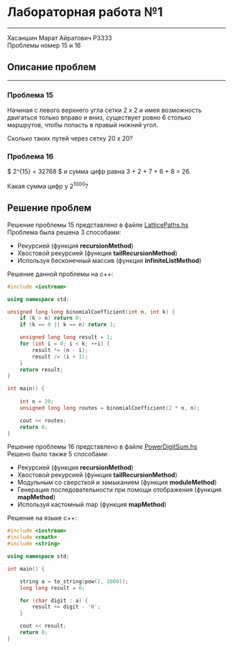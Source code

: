 # Лабораторная работа №1

---
Хасаншин Марат Айратович P3333  
Проблемы номер 15 и 16

## Описание проблем

---

### Проблема 15

Начиная с левого верхнего угла сетки 2 x 2 и имея возможность двигаться только вправо и вниз, существует ровно 6 столько маршрутов, чтобы попасть в правый нижний угол.

Сколько таких путей через сетку 20 x 20?

### Проблема 16

$
2^{15} = 32768
$
и сумма цифр равна 3 + 2 + 7 + 6 + 8 = 26.

Какая сумма цифр у $2^{1000}$?

## Решение проблем

Решение проблемы 15 представлено в файле [LatticePaths.hs](./src/LatticePaths.hs)  
Проблема была решена 3 способами:

- Рекурсией (функция __recursionMethod__)
- Хвостовой рекурсией (функция __tailRecursionMethod__)
- Используя бесконечный массив (функция __infiniteListMethod__)  

Решение данной проблемы на c++:

```c++
#include <iostream>

using namespace std;

unsigned long long binomialCoefficient(int n, int k) {
    if (k > n) return 0;
    if (k == 0 || k == n) return 1;

    unsigned long long result = 1;
    for (int i = 0; i < k; ++i) {
        result *= (n - i);
        result /= (i + 1);
    }
    return result;
}

int main() {
    
    int n = 20;
    unsigned long long routes = binomialCoefficient(2 * n, n);

    cout << routes; 
    return 0;
}
```

Решение проблемы 16 представлено в файле [PowerDigitSum.hs](src/PowerDigitSum.hs)  
Решено было также 5 способами:

- Рекурсией (функция __recursionMethod__)
- Хвостовой рекурсией (функция __tailRecursionMethod__)
- Модульным со сверсткой и замыканием (функция __moduleMethod__)
- Генерация последовательности при помощи отображения (функция __mapMethod__)
- Используя кастомный map (функция __mapMethod__)

Решение на языке c++:

```c++
#include <iostream>
#include <cmath>
#include <string>

using namespace std;

int main() {

    string a = to_string(pow(2, 1000));
    long long result = 0;

    for (char digit : a) {
        result += digit - '0';
    }

    cout << result;
    return 0;
}

```
